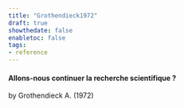 ```yaml
---
title: "Grothendieck1972"
draft: true
showthedate: false
enabletoc: false
tags:
- reference
---
```


#### **Allons-nous continuer la recherche scientifique ?**     
by Grothendieck A. (1972)         


